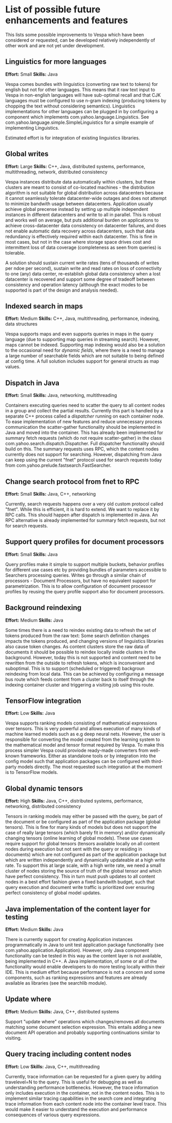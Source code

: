 <!-- Copyright 2017 Yahoo Holdings. Licensed under the terms of the Apache 2.0 license. See LICENSE in the project root. -->
# List of possible future enhancements and features

This lists some possible improvements to Vespa which have been considered or requested, can be developed relatively independently of other work and are not yet under development.

## Linguistics for more languages

**Effort:** Small
**Skills:** Java

Vespa comes bundles with linguistics (converting raw text to tokens) for english but not for other languages. This means that it raw text input to Vespa in non-english languages will have sub-optimal recall and that CJK languages must be configured to use n-gram indexing (producing tokens by chopping the text without considering semantics). Linguistics implementations for other languages can be plugged in by configuring a component which implements com.yahoo.language.Linguistics. See com.yahoo.language.simple.SimpleLinguistics for a simple example of implementing Linguistics.

Estimated effort is for integration of existing linguistics libraries.

## Global writes

**Effort:** Large
**Skills:** C++, Java, distributed systems, performance, multithreading, network, distributed consistency

Vespa instances distribute data automatically within clusters, but these clusters are meant to consist of co-located machines - the distribution algorithm is not suitable for global distribution across datacenters because it cannot seamlessly tolerate datacenter-wide outages and does not attempt to minimize bandwith usage between datacenters.
Application usually achieve global precense instead by setting up multiple independent instances in different datacenters and write to all in parallel. This is robust and works well on average, but puts additional burden on applications to achieve cross-datacenter data consistency on datacenter failures, and does not enable automatic data recovery across datacenters, such that data redundancy is effectively required within each datacenter. This is fine in most cases, but not in the case where storage space drives cost and intermittent loss of data coverage (completeness as seen from queries) is tolerable.

A solution should sustain current write rates (tens of thousands of writes per ndoe per second), sustain write and read rates on loss of connectivity to one (any) data center, re-establish global data consistency when a lost datacenter is recovered and support some degree of tradeoff between consistency and operation latency (although the exact modes to be supported is part of the design and analysis needed).

## Indexed search in maps

**Effort:** Medium
**Skills:** C++, Java, multithreading, performance, indexing, data structures

Vespa supports maps and even supports queries in maps in the query language (due to supporting map queries in streaming search). However, maps cannot be indexed. Supporting map indexing would also be a solution to the occasional need for *dynamic fields*, where there is a need to manage a large number of searchable fields which are not suitable to being defined at config time. A full solution includes support for general structs as map values.

## Dispatch in Java

**Effort:** Small
**Skills:** Java, networking, multithreading

Containers executing queries need to scatter the query to all content nodes in a group and collect the partial results. Currently this part is handled by a separate C++ process called a *dispatcher* running on each container node. To ease implementation of new features and reduce unnecessary process communication the scatter-gather functionality should be implemented in Java and moved into the container. This has already been implemented for summary fetch requests (which do not require scatter-gather) in the class com.yahoo.search.dispatch.Dispatcher. Full dispatcher functionality should build on this. The summary requests uses RPC, which the content nodes currently does not support for searching. However, dispatching from Java can keep using the current "fnet" protocol used for search requests today from com.yahoo.prelude.fastsearch.FastSearcher.

## Change search protocol from fnet to RPC

**Effort:** Small
**Skills:** Java, C++, networking

Currently, search requests happens over a very old custom protocol called "fnet". While this is efficient, it is hard to extend. We want to replace it by RPC calls. This should happen after dispatch is implemented in Java. An RPC alternative is already implemented for summary fetch requests, but not for search requests.

## Support query profiles for document processors

**Effort:** Small
**Skills:** Java

Query profiles make it simple to support multiple buckets, behavior profiles for different use cases etc by providing bundles of parameters accessible to Searchers processing queries. Writes go through a similar chain of processors - Document Processors, but have no equivalent support for parametrization. This is to allow configuration of document processor profiles by reusing the query profile support also for document processors.

## Background reindexing

**Effort:** Medium
**Skills:** Java

Some times there is a need to reindex existing data to refresh the set of tokens produced from the raw text: Some search definition changes impacts the tokens produced, and changing versions of linguistics libraries also cause token changes. As content clusters store the raw data of documents it should be possible to reindex locally inside clusters in the background. However, today this is not supported and content need to be rewritten from the outside to refresh tokens, which is inconvenient and suboptimal. This is to support (scheduled or triggered) backgroun reindexing from local data. This can be achieved by configuring a message bus route which feeds content from a cluster back to itself through the indexing container cluster and triggering a visiting job using this route.

## TensorFlow integration

**Effort:** Low
**Skills:** Java

Vespa supports ranking models consisting of mathematical expressions over tensors. This is very powerful and allows execution of many kinds of machine learned models such as e.g deep neural nets. However, the user is responsible for converting the model created from the learning system to the mathematical model and tensor format required by Vespa. To make this process simpler Vespa could proviode ready-made converters from well-known frameworks. Either as standalone tools or by integration into the config model such that application packages can be configured with third-party models directly. The most requested such integration at the moment is to TensorFlow models.

## Global dynamic tensors

**Effort:** High
**Skills:** Java, C++, distributed systems, performance, networking, distributed consistency

Tensors in ranking models may either be passed with the query, be part of the document or be configured as part of the application package (global tensors). This is fine for many kinds of models but does not support the case of really large tensors (which barely fit in memory) and/or dynamically changing tensors (online learning of global models). These use cases require support for global tensors (tensors available locally on all content nodes during execution but not sent with the query or residing in documents) which are not configured as part of the application package but which are written independently and dynamically updateable at a high write rate. To support this at large scale, with a high write rate, we need a small cluster of nodes storing the source of truth of the global tensor and which have perfect consistency. This in turn must push updates to all content nodes in a best effort fashion given a fixed bandwith budget, such that query execution and document write traffic is prioritized over ensuring perfect consistency of global model updates.

## Java implementation of the content layer for testing

**Effort:** Medium
**Skills:** Java

There is currently support for creating Application instances programmatically in Java to unit test application package functionality (see com.yahoo.application.Application). However, only Java component functionality can be tested in this way as the content layer is not available, being implemented in C++. A Java implementation, of some or all of the functionality would enable developers to do more testing locally within their IDE. This is medium effort because performance is not a concern and some components, such as ranking expressions and features are already available as libraries (see the searchlib module).

## Update where

**Effort:** Medium
**Skills:** Java, C++, distributed systems

Support "update where" operations which changes/removes all documents matching some document selection expression. This entails adding a new document API operation and probably supporting continuations similar to visiting.

## Query tracing including content nodes

**Effort:** Low
**Skills:** Java, C++, multithreading

Currently, trace information can be requested for a given query by adding travelevel=N to the query. This is useful for debugging as well as understanding performance bottlenecks. However, the trace information only includes execution in the container, not in the content nodes. This is to implement similar tracing capabilities in the search core and integrating trace information from each content node into the container level trace. This would make it easier to understand the execution and performance consequences of various query expressions.

